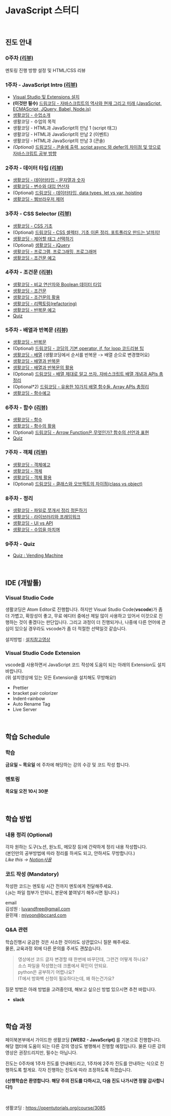 # JavaScript 스터디

<br>

## 진도 안내

### 0주차 [(리뷰)](https://luvandfree.github.io/javascript-study/docs/course/00.html)

멘토링 진행 방향 설정 및 HTML/CSS 리뷰

### 1주차 - JavaScript Intro [(리뷰)](https://luvandfree.github.io/javascript-study/docs/course/01.html)

- [Visual Studio 및 Extensions 설치](https://youtu.be/bS9yTI2fC0w)
- **(이것만 필수)** [드림코딩 - 자바스크립트의 역사와 현재 그리고 미래 (JavaScript, ECMAScript, JQuery, Babel, Node.js)](https://youtu.be/wcsVjmHrUQg)
- [생활코딩 - 수업소개](https://opentutorials.org/course/3085)
- 생활코딩 - 수업의 목적
- 생활코딩 - HTML과 JavaScript의 만남 1 (script 태그)
- 생활코딩 - HTML과 JavaScript의 만남 2 (이벤트)
- 생활코딩 - HTML과 JavaScript의 만남 3 (콘솔)
- _(Optional)_ [드림코딩 - 콘솔에 출력, script async 와 defer의 차이점 및 앞으로 자바스크립트 공부 방향](https://youtu.be/tJieVCgGzhs)

### 2주차 - 데이터 타입 [(리뷰)](https://luvandfree.github.io/javascript-study/docs/course/02.html)

- [생활코딩 - 데이터타입 - 문자열과 숫자](https://opentutorials.org/course/3085/18870)
- [생활코딩 - 변수와 대입 연산자](https://opentutorials.org/course/3085/18871)
- (Optional) [드림코딩 - 데이터타입, data types, let vs var, hoisting](https://youtu.be/OCCpGh4ujb8)
- [생활코딩 - 웹브라우저 제어](https://opentutorials.org/course/3085/18872)

### 3주차 - CSS Selector [(리뷰)](https://luvandfree.github.io/javascript-study/docs/course/03.html)

- [생활코딩 - CSS 기초](https://opentutorials.org/course/3085/18789)
- (Optional) [드림코딩 - CSS 셀렉터, 기초 이론 정리. 포트폴리오 만드는 날까지!](https://youtu.be/gGebK7lWnCk)
- [생활코딩 - 제어할 태그 선택하기](https://opentutorials.org/course/3085/18792)
- (Optional) [생활코딩 - jQuery](https://opentutorials.org/course/1375/6630)
- [생활코딩 - 프로그램, 프로그래밍, 프로그래머](https://opentutorials.org/course/3085/18876)
- [생활코딩 - 조건문 예고](https://opentutorials.org/course/3085/18879)

### 4주차 - 조건문 [(리뷰)](https://luvandfree.github.io/javascript-study/docs/course/04.html)

- [생활코딩 - 비교 연산자와 Boolean 데이터 타입](https://opentutorials.org/course/3085/18798)
- [생활코딩 - 조건문](https://opentutorials.org/course/3085/18800)
- [생활코딩 - 조건문의 활용](https://opentutorials.org/course/3085/18878)
- [생활코딩 - 리팩토링(refactoring)](https://opentutorials.org/course/3085/18801)
- [생활코딩 - 반복문 예고](https://opentutorials.org/course/3085/18881)
- [Quiz](https://luvandfree.github.io/javascript-study/quiz/01_conditional/quiz_01.html)

### 5주차 - 배열과 반복문 [(리뷰)](https://luvandfree.github.io/javascript-study/docs/course/05.html)

- [생활코딩 - 반복문](https://opentutorials.org/course/3085/18827)
- (Optional) [드림코딩 - 코딩의 기본 operator, if, for loop 코드리뷰 팁](https://youtu.be/YBjufjBaxHo)
- [생활코딩 - 배열](https://opentutorials.org/course/3085/18825) (생활코딩에서 순서를 반복문 -> 배열 순으로 변경했어요)
- [생활코딩 - 배열과 반복문](https://opentutorials.org/course/3085/18828)
- [생활코딩 - 배열과 반복문의 활용](https://opentutorials.org/course/3085/18850)
- (Optional) [드림코딩 - 배열 제대로 알고 쓰자. 자바스크립트 배열 개념과 APIs 총정리](https://youtu.be/yOdAVDuHUKQ)
- (Optional\*2) [드림코딩 - 유용한 10가지 배열 함수들. Array APIs 총정리](https://youtu.be/3CUjtKJ7PJg)
- [생활코딩 - 함수예고](https://opentutorials.org/course/3085/18882)

### 6주차 - 함수 [(리뷰)](https://luvandfree.github.io/javascript-study/docs/course/06.html)

- [생활코딩 - 함수](https://opentutorials.org/course/3085/18851)
- [생활코딩 - 함수의 활용](https://opentutorials.org/course/3085/18883)
- (Optional) [드림코딩 - Arrow Function은 무엇인가? 함수의 선언과 표현](https://youtu.be/e_lU39U-5bQ)
- [Quiz](https://luvandfree.github.io/javascript-study/quiz/02_array_loop/quiz_02.html)

### 7주차 - 객체 [(리뷰)](https://luvandfree.github.io/javascript-study/docs/course/07.html)

- [생활코딩 - 객체예고](https://opentutorials.org/course/3085/18884)
- [생활코딩 - 객체](https://opentutorials.org/course/3085/18853)
- [생활코딩 - 객체 활용](https://opentutorials.org/course/3085/18885)
- (Optional) [드림코딩 - 클래스와 오브젝트의 차이점(class vs object)](https://youtu.be/_DLhUBWsRtw)

### 8주차 - 정리

- [생활코딩 - 파일로 쪼개서 정리 정돈하기](https://opentutorials.org/course/3085/18856)
- [생활코딩 - 라이브러리와 프래임워크](https://opentutorials.org/course/3085/18886)
- [생활코딩 - UI vs API](https://opentutorials.org/course/3085/18887)
- [생활코딩 - 수업을 마치며](https://opentutorials.org/course/3085/18888)

### 9주차 - Quiz

- [Quiz : Vending Machine](https://luvandfree.github.io/javascript-study/quiz/03_vending_machine/quiz_03.html)

<br>

## IDE (개발툴)

### Visual Studio Code

생활코딩은 Atom Editor로 진행합니다. 하지만 Visual Studio Code(**vscode**)가 좀 더 가볍고, 확장성이 좋고, 무료 에디터 중에선 제일 많이 사용하고 있어서 이것으로 진행하는 것이 좋겠다는 판단입니다. 그리고 과정이 더 진행되거나, 나중에 다른 언어에 관심이 있으실 경우라도 vscode가 좀 더 적절한 선택일것 같습니다.

설치방법 : [설치참고영상](https://youtu.be/bS9yTI2fC0w)

### Visual Studio Code Extension

vscode를 사용하면서 JavaScript 코드 작성에 도움이 되는 아래의 Extension도 설치바랍니다.  
(위 설치영상에 있는 모든 Extension을 설치해도 무방해요!)

- Prettier
- bracket pair colorizer
- Indent-rainbow
- Auto Rename Tag
- Live Server

<br>

## 학습 Schedule

### 학습

**금요일 ~ 목요일** 에 주차에 해당하는 강의 수강 및 코드 작성 합니다.

### 멘토링

**목요일 오전 10시 30분**

<br>

## 학습 방법

### 내용 정리 (Optional)

각자 원하는 도구(노션, 원노트, 메모장 등)에 간략하게 정리 내용 작성합니다.  
(본인만의 공부방법에 따라 정리를 하셔도 되고, 안하셔도 무방합니다.)  
_Like this -> [Notion사용](https://bony-loaf-5cb.notion.site/JavaScript-15a1a798754b42f59d553605a1f60804)_

### 코드 작성 (Mandatory)

작성한 코드는 멘토링 시간 전까지 멘토에게 전달해주세요.  
(.js는 파일 첨부가 안되니, 본문에 붙여넣기 해주시면 됩니다.)

email  
김성원 : luvandfree@gmail.com  
윤민재 : mjyoon@bccard.com

### Q&A 관련

학습진행시 궁금한 것은 사소한 것이라도 상관없으니 질문 해주세요.  
물론, 교육과정 외에 다른 문의를 주셔도 괜찮습니다.

> 영상에선 코드 글자 변경할 때 한번에 바꾸던데, 그런건 어떻게 하나요?  
> 소스 파일을 작성했는데 크롬에서 확인이 안되요.  
> python은 공부하기 어렵나요?  
> IT에서 방화벽 신청이 필요하다는데, 왜 하는건가요?

질문 방법은 아래 방법을 고려중인데, 해보고 싶으신 방법 있으시면 추천 바랍니다.

- **slack**

<br>

## 학습 과정

페이북본부에서 가이드한 생활코딩 **[WEB2 - JavaScript]** 를 기본으로 진행합니다.  
해당 챕터에 도움이 되는 다른 강의 영상도 병행해서 진행할 예정입니다. 물론 다른 강의 영상은 권장드리지만, 필수는 아닙니다.

진도는 0주차에 1주차 진도를 안내해드리고, 1주차에 2주차 진도를 안내하는 식으로 진행하도록 할게요. 각자 진행하는 진도에 따라 조정하도록 하겠습니다.

**(선행학습은 환영합니다. 해당 주의 진도를 다하시고, 다음 진도 나가시면 정말 감사합니다!)**

<br>

생활코딩 : <https://opentutorials.org/course/3085>

